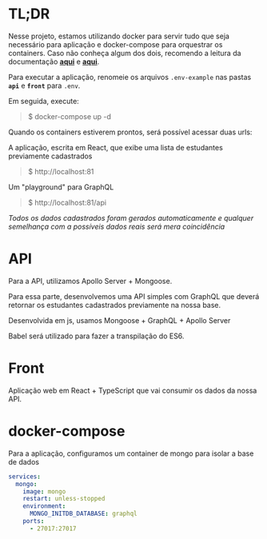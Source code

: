 # TL;DR

Nesse projeto, estamos utilizando docker para servir tudo que seja necessário para aplicação e docker-compose para orquestrar os containers. Caso não conheça algum dos dois, recomendo a leitura da documentação **[aqui](https://docs.docker.com/)** e **[aqui](https://docs.docker.com/compose/)**.

Para executar a aplicação, renomeie os arquivos `.env-example` nas pastas **`api`** e **`front`** para `.env`.

Em seguida, execute:

> $ docker-compose up -d

Quando os containers estiverem prontos, será possível acessar duas urls:

A aplicação, escrita em React, que exibe uma lista de estudantes previamente cadastrados

> $ http://localhost:81

Um "playground" para GraphQL

> $ http://localhost:81/api

_Todos os dados cadastrados foram gerados automaticamente e qualquer semelhança com a possíveis dados reais será mera coincidência_

# API

Para a API, utilizamos Apollo Server + Mongoose.

Para essa parte, desenvolvemos uma API simples com GraphQL que deverá retornar os estudantes cadastrados previamente na nossa base.

Desenvolvida em js, usamos Mongoose + GraphQL + Apollo Server

Babel será utilizado para fazer a transpilação do ES6.

# Front

Aplicação web em React + TypeScript que vai consumir os dados da nossa API.

# docker-compose

Para a aplicação, configuramos um container de mongo para isolar a base de dados

```docker-compose.yml
services:
  mongo:
    image: mongo
    restart: unless-stopped
    environment:
      MONGO_INITDB_DATABASE: graphql
    ports:
      - 27017:27017

```
